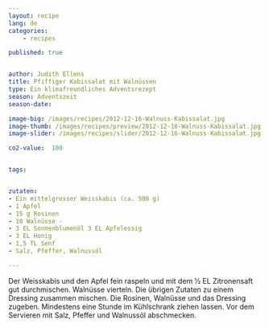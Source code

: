 ```yaml
---
layout: recipe
lang: de
categories:
    - recipes

published: true


author: Judith Ellens
title: Pfiffiger Kabissalat mit Walnüssen
type: Ein klimafreundliches Adventsrezept
season: Adventszeit
season-date:

image-big: /images/recipes/2012-12-16-Walnuss-Kabissalat.jpg
image-thumb: /images/recipes/preview/2012-12-16-Walnuss-Kabissalat.jpg
image-slider: /images/recipes/slider/2012-12-16-Walnuss-Kabissalat.jpg

co2-value:  100


tags:


zutaten:
- Ein mittelgrosser Weisskabis (ca. 500 g)
- 1 Apfel
- 15 g Rosinen
- 10 Walnüsse -
- 3 EL Sonnenblumenöl 3 EL Apfelessig
- 3 EL Honig
- 1,5 TL Senf
- Salz, Pfeffer, Walnussöl

---
```


Der Weisskabis und den Apfel fein raspeln und mit dem 1⁄2 EL Zitronensaft gut durchmischen. Walnüsse vierteln. Die übrigen Zutaten zu einem Dressing zusammen mischen. Die Rosinen, Walnüsse und das Dressing zugeben. Mindestens eine Stunde im Kühlschrank ziehen lassen.
Vor dem Servieren mit Salz, Pfeffer und Walnussöl abschmecken.